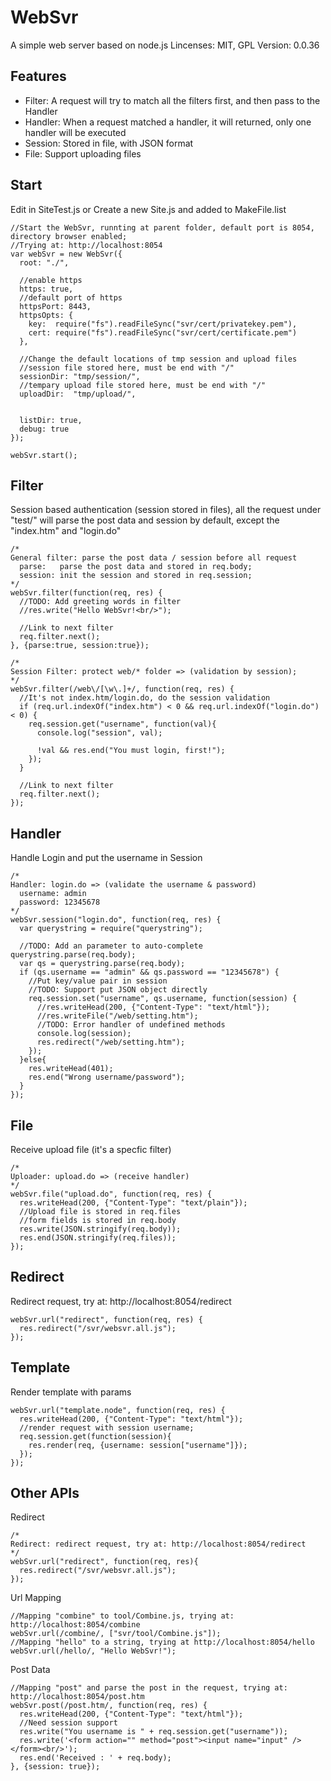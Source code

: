 WebSvr
==============
A simple web server based on node.js
Lincenses: MIT, GPL
Version: 0.0.36

Features
--------------
- Filter: A request will try to match all the filters first, and then pass to the Handler
- Handler: When a request matched a handler, it will returned, only one handler will be executed
- Session: Stored in file, with JSON format
- File: Support uploading files

Start
--------------
Edit in SiteTest.js or Create a new Site.js and added to MakeFile.list

    //Start the WebSvr, runnting at parent folder, default port is 8054, directory browser enabled;
    //Trying at: http://localhost:8054
    var webSvr = new WebSvr({
      root: "./",

      //enable https
      https: true,
      //default port of https
      httpsPort: 8443,
      httpsOpts: {
        key:  require("fs").readFileSync("svr/cert/privatekey.pem"),
        cert: require("fs").readFileSync("svr/cert/certificate.pem")
      },

      //Change the default locations of tmp session and upload files
      //session file stored here, must be end with "/"
      sessionDir: "tmp/session/",
      //tempary upload file stored here, must be end with "/"
      uploadDir:  "tmp/upload/",


      listDir: true,
      debug: true
    });

    webSvr.start();

Filter
--------------
Session based authentication (session stored in files), all the request under "test/" will parse the post data and session by default, except the "index.htm" and "login.do"

    /*
    General filter: parse the post data / session before all request
      parse:   parse the post data and stored in req.body;
      session: init the session and stored in req.session; 
    */
    webSvr.filter(function(req, res) {
      //TODO: Add greeting words in filter
      //res.write("Hello WebSvr!<br/>");

      //Link to next filter
      req.filter.next();
    }, {parse:true, session:true});

    /*
    Session Filter: protect web/* folder => (validation by session);
    */
    webSvr.filter(/web\/[\w\.]+/, function(req, res) {
      //It's not index.htm/login.do, do the session validation
      if (req.url.indexOf("index.htm") < 0 && req.url.indexOf("login.do") < 0) {
        req.session.get("username", function(val){
          console.log("session", val);

          !val && res.end("You must login, first!");
        });
      }

      //Link to next filter
      req.filter.next();
    });


Handler
--------------
Handle Login and put the username in Session

    /*
    Handler: login.do => (validate the username & password)
      username: admin
      password: 12345678
    */
    webSvr.session("login.do", function(req, res) {
      var querystring = require("querystring");

      //TODO: Add an parameter to auto-complete querystring.parse(req.body);
      var qs = querystring.parse(req.body);
      if (qs.username == "admin" && qs.password == "12345678") {
        //Put key/value pair in session
        //TODO: Support put JSON object directly
        req.session.set("username", qs.username, function(session) {
          //res.writeHead(200, {"Content-Type": "text/html"});
          //res.writeFile("/web/setting.htm");
          //TODO: Error handler of undefined methods
          console.log(session);
          res.redirect("/web/setting.htm");
        });
      }else{
        res.writeHead(401);
        res.end("Wrong username/password");
      }
    });

File
--------------
Receive upload file (it's a specfic filter)

    /*
    Uploader: upload.do => (receive handler)
    */
    webSvr.file("upload.do", function(req, res) {
      res.writeHead(200, {"Content-Type": "text/plain"});
      //Upload file is stored in req.files
      //form fields is stored in req.body
      res.write(JSON.stringify(req.body));
      res.end(JSON.stringify(req.files));
    });

Redirect
--------------
Redirect request, try at: http://localhost:8054/redirect

    webSvr.url("redirect", function(req, res) {
      res.redirect("/svr/websvr.all.js");
    });

Template
--------------
Render template with params

    webSvr.url("template.node", function(req, res) {
      res.writeHead(200, {"Content-Type": "text/html"});
      //render request with session username;
      req.session.get(function(session){
        res.render(req, {username: session["username"]});
      });
    });

Other APIs
--------------
Redirect

    /*
    Redirect: redirect request, try at: http://localhost:8054/redirect
    */
    webSvr.url("redirect", function(req, res){
      res.redirect("/svr/websvr.all.js");
    });

Url Mapping

    //Mapping "combine" to tool/Combine.js, trying at: http://localhost:8054/combine
    webSvr.url(/combine/, ["svr/tool/Combine.js"]);
    //Mapping "hello" to a string, trying at http://localhost:8054/hello
    webSvr.url(/hello/, "Hello WebSvr!");

Post Data

    //Mapping "post" and parse the post in the request, trying at: http://localhost:8054/post.htm
    webSvr.post(/post.htm/, function(req, res) {
      res.writeHead(200, {"Content-Type": "text/html"});
      //Need session support
      res.write("You username is " + req.session.get("username"));
      res.write('<form action="" method="post"><input name="input" /></form><br/>');
      res.end('Received : ' + req.body);
    }, {session: true});
